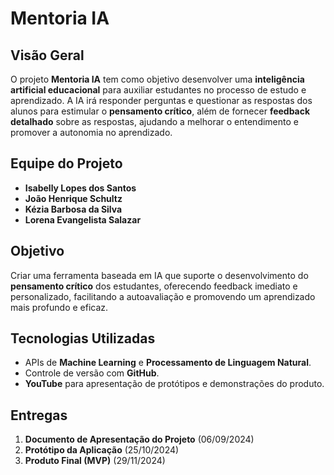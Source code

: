 # Mentoria IA

## Visão Geral

O projeto **Mentoria IA** tem como objetivo desenvolver uma **inteligência artificial educacional** para auxiliar estudantes no processo de estudo e aprendizado. A IA irá responder perguntas e questionar as respostas dos alunos para estimular o **pensamento crítico**, além de fornecer **feedback detalhado** sobre as respostas, ajudando a melhorar o entendimento e promover a autonomia no aprendizado.

## Equipe do Projeto
- **Isabelly Lopes dos Santos**
- **João Henrique Schultz**
- **Kézia Barbosa da Silva**
- **Lorena Evangelista Salazar**

## Objetivo

Criar uma ferramenta baseada em IA que suporte o desenvolvimento do **pensamento crítico** dos estudantes, oferecendo feedback imediato e personalizado, facilitando a autoavaliação e promovendo um aprendizado mais profundo e eficaz.

## Tecnologias Utilizadas
- APIs de **Machine Learning** e **Processamento de Linguagem Natural**.
- Controle de versão com **GitHub**.
- **YouTube** para apresentação de protótipos e demonstrações do produto.

## Entregas
1. **Documento de Apresentação do Projeto** (06/09/2024)
2. **Protótipo da Aplicação** (25/10/2024)
3. **Produto Final (MVP)** (29/11/2024)
